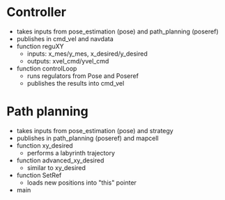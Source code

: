 # Controller
- takes inputs from pose_estimation (pose) and path_planning (poseref)
- publishes in cmd_vel and navdata
- function reguXY
  - inputs: x_mes/y_mes, x_desired/y_desired
  - outputs: xvel_cmd/yvel_cmd
- function controlLoop
  - runs regulators from Pose and Poseref
  - publishes the results into cmd_vel

# Path planning
- takes inputs from pose_estimation (pose) and strategy
- publishes in path_planning (poseref) and mapcell
- function xy_desired
  - performs a labyrinth trajectory
- function advanced_xy_desired
  - similar to xy_desired
- function SetRef
  - loads new positions into "this" pointer
- main
  
